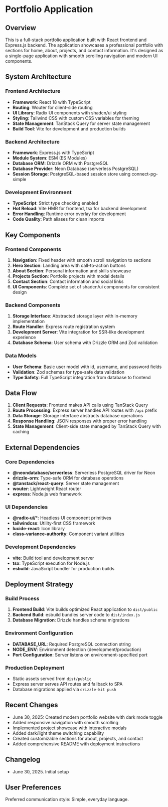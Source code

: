 # Portfolio Application

## Overview

This is a full-stack portfolio application built with React frontend and Express.js backend. The application showcases a professional portfolio with sections for home, about, projects, and contact information. It's designed as a single-page application with smooth scrolling navigation and modern UI components.

## System Architecture

### Frontend Architecture
- **Framework**: React 18 with TypeScript
- **Routing**: Wouter for client-side routing
- **UI Library**: Radix UI components with shadcn/ui styling
- **Styling**: Tailwind CSS with custom CSS variables for theming
- **State Management**: TanStack Query for server state management
- **Build Tool**: Vite for development and production builds

### Backend Architecture
- **Framework**: Express.js with TypeScript
- **Module System**: ESM (ES Modules)
- **Database ORM**: Drizzle ORM with PostgreSQL
- **Database Provider**: Neon Database (serverless PostgreSQL)
- **Session Storage**: PostgreSQL-based session store using connect-pg-simple

### Development Environment
- **TypeScript**: Strict type checking enabled
- **Hot Reload**: Vite HMR for frontend, tsx for backend development
- **Error Handling**: Runtime error overlay for development
- **Code Quality**: Path aliases for clean imports

## Key Components

### Frontend Components
1. **Navigation**: Fixed header with smooth scroll navigation to sections
2. **Hero Section**: Landing area with call-to-action buttons
3. **About Section**: Personal information and skills showcase
4. **Projects Section**: Portfolio projects with modal details
5. **Contact Section**: Contact information and social links
6. **UI Components**: Complete set of shadcn/ui components for consistent design

### Backend Components
1. **Storage Interface**: Abstracted storage layer with in-memory implementation
2. **Route Handler**: Express route registration system
3. **Development Server**: Vite integration for SSR-like development experience
4. **Database Schema**: User schema with Drizzle ORM and Zod validation

### Data Models
- **User Schema**: Basic user model with id, username, and password fields
- **Validation**: Zod schemas for type-safe data validation
- **Type Safety**: Full TypeScript integration from database to frontend

## Data Flow

1. **Client Requests**: Frontend makes API calls using TanStack Query
2. **Route Processing**: Express server handles API routes with `/api` prefix
3. **Data Storage**: Storage interface abstracts database operations
4. **Response Handling**: JSON responses with proper error handling
5. **State Management**: Client-side state managed by TanStack Query with caching

## External Dependencies

### Core Dependencies
- **@neondatabase/serverless**: Serverless PostgreSQL driver for Neon
- **drizzle-orm**: Type-safe ORM for database operations
- **@tanstack/react-query**: Server state management
- **wouter**: Lightweight React router
- **express**: Node.js web framework

### UI Dependencies
- **@radix-ui/***: Headless UI component primitives
- **tailwindcss**: Utility-first CSS framework
- **lucide-react**: Icon library
- **class-variance-authority**: Component variant utilities

### Development Dependencies
- **vite**: Build tool and development server
- **tsx**: TypeScript execution for Node.js
- **esbuild**: JavaScript bundler for production builds

## Deployment Strategy

### Build Process
1. **Frontend Build**: Vite builds optimized React application to `dist/public`
2. **Backend Build**: esbuild bundles server code to `dist/index.js`
3. **Database Migration**: Drizzle handles schema migrations

### Environment Configuration
- **DATABASE_URL**: Required PostgreSQL connection string
- **NODE_ENV**: Environment detection (development/production)
- **Port Configuration**: Server listens on environment-specified port

### Production Deployment
- Static assets served from `dist/public`
- Express server serves API routes and fallback to SPA
- Database migrations applied via `drizzle-kit push`

## Recent Changes
- June 30, 2025: Created modern portfolio website with dark mode toggle
- Added responsive navigation with smooth scrolling
- Implemented project showcase with interactive modals
- Added dark/light theme switching capability
- Created customizable sections for about, projects, and contact
- Added comprehensive README with deployment instructions

## Changelog
- June 30, 2025. Initial setup

## User Preferences

Preferred communication style: Simple, everyday language.